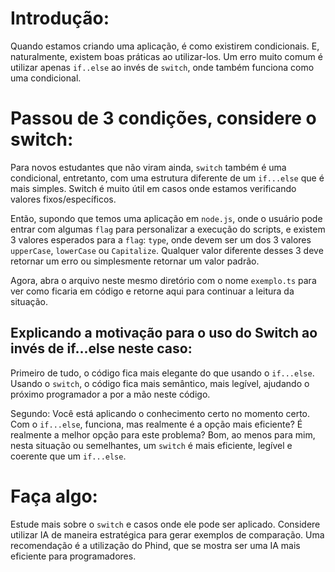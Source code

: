 # Introdução:

Quando estamos criando uma aplicação, é como existirem condicionais. E, naturalmente, existem boas práticas ao utilizar-los. Um erro muito comum é utilizar apenas `if..else` ao 
invés de `switch`, onde também funciona como uma condicional. 

# Passou de 3 condições, considere o switch: 

Para novos estudantes que não viram ainda, `switch` também é uma condicional, entretanto, com uma estrutura diferente de um `if...else` que é mais simples. Switch é muito útil em 
casos onde estamos verificando valores fixos/específicos. 

Então, supondo que temos uma aplicação em `node.js`, onde o usuário pode entrar com algumas `flag` para personalizar a execução do scripts, e existem 3 valores esperados para a 
`flag`: `type`, onde devem ser um dos 3 valores `upperCase`, `lowerCase` ou `Capitalize`. Qualquer valor diferente desses 3 deve retornar um erro ou simplesmente retornar um valor
padrão. 

Agora, abra o arquivo neste mesmo diretório com o nome `exemplo.ts` para ver como ficaria em código e retorne aqui para continuar a leitura da situação.

## Explicando a motivação para o uso do Switch ao invés de if...else neste caso:

Primeiro de tudo, o código fica mais elegante do que usando o `if...else`. Usando o `switch`, o código fica mais semântico, mais legível, ajudando o próximo programador a 
por a mão neste código. 

Segundo: Você está aplicando o conhecimento certo no momento certo. Com o `if...else`, funciona, mas realmente é a opção mais eficiente? É realmente a melhor opção para este 
problema? Bom, ao menos para mim, nesta situação ou semelhantes, um `switch` é mais eficiente, legível e coerente que um `if...else`. 

# Faça algo: 

Estude mais sobre o `switch` e casos onde ele pode ser aplicado. Considere utilizar IA de maneira estratégica para gerar exemplos de comparação. Uma recomendação é a utilização 
do Phind, que se mostra ser uma IA mais eficiente para programadores. 

